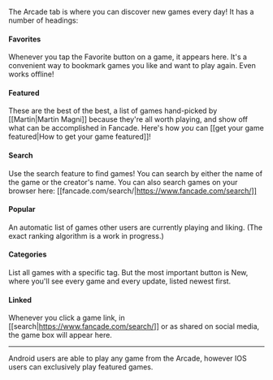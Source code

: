 The Arcade tab is where you can discover new games every day! It has a number of headings:

#### Favorites
Whenever you tap the Favorite button on a game, it appears here. It's a convenient way to bookmark games you like and want to play again. Even works offline!

#### Featured
These are the best of the best, a list of games hand-picked by [[Martin|Martin Magni]] because they're all worth playing, and show off what can be accomplished in Fancade. Here's how *you* can [[get your game featured|How to get your game featured]]!

#### Search
Use the search feature to find games! You can search by either the name of the game or the creator's name. You can also search games on your browser here: [[fancade.com/search/|https://www.fancade.com/search/]]

#### Popular
An automatic list of games other users are currently playing and liking. (The exact ranking algorithm is a work in progress.)

#### Categories
List all games with a specific tag. But the most important button is New, where you'll see every game and every update, listed newest first.

#### Linked
Whenever you click a game link, in [[search|https://www.fancade.com/search/]] or as shared on social media, the game box will appear here.

---

Android users are able to play any game from the Arcade, however IOS users can exclusively play featured games.